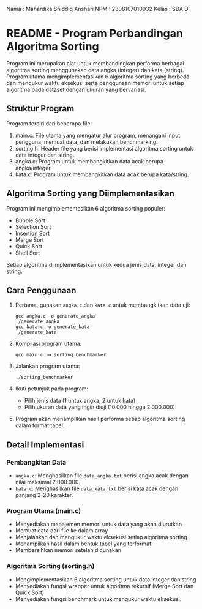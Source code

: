 Nama  : Mahardika Shiddiq Anshari
NPM   : 2308107010032
Kelas : SDA D 

# README - Program Perbandingan Algoritma Sorting

Program ini merupakan alat untuk membandingkan performa berbagai algoritma sorting menggunakan data angka (integer) dan kata (string). Program utama mengimplementasikan 6 algoritma sorting yang berbeda dan mengukur waktu eksekusi serta penggunaan memori untuk setiap algoritma pada dataset dengan ukuran yang bervariasi.

## Struktur Program

Program terdiri dari beberapa file:

1. main.c: File utama yang mengatur alur program, menangani input pengguna, memuat data, dan melakukan benchmarking.
2. sorting.h: Header file yang berisi implementasi algoritma sorting untuk data integer dan string.
3. angka.c: Program untuk membangkitkan data acak berupa angka/integer.
4. kata.c: Program untuk membangkitkan data acak berupa kata/string.

## Algoritma Sorting yang Diimplementasikan

Program ini mengimplementasikan 6 algoritma sorting populer:
- Bubble Sort
- Selection Sort
- Insertion Sort
- Merge Sort
- Quick Sort
- Shell Sort

Setiap algoritma diimplementasikan untuk kedua jenis data: integer dan string.

## Cara Penggunaan

1. Pertama, gunakan `angka.c` dan `kata.c` untuk membangkitkan data uji:
   ```
   gcc angka.c -o generate_angka
   ./generate_angka
   gcc kata.c -o generate_kata
   ./generate_kata
   ```

2. Kompilasi program utama:
   ```
   gcc main.c -o sorting_benchmarker
   ```

3. Jalankan program utama:
   ```
   ./sorting_benchmarker
   ```

4. Ikuti petunjuk pada program:
   - Pilih jenis data (1 untuk angka, 2 untuk kata)
   - Pilih ukuran data yang ingin diuji (10.000 hingga 2.000.000)

5. Program akan menampilkan hasil performa setiap algoritma sorting dalam format tabel.

## Detail Implementasi

### Pembangkitan Data
- `angka.c`: Menghasilkan file `data_angka.txt` berisi angka acak dengan nilai maksimal 2.000.000.
- `kata.c`: Menghasilkan file `data_kata.txt` berisi kata acak dengan panjang 3-20 karakter.

### Program Utama (main.c)
- Menyediakan manajemen memori untuk data yang akan diurutkan
- Memuat data dari file ke dalam array
- Menjalankan dan mengukur waktu eksekusi setiap algoritma sorting
- Menampilkan hasil dalam bentuk tabel yang terformat
- Membersihkan memori setelah digunakan

### Algoritma Sorting (sorting.h)
- Mengimplementasikan 6 algoritma sorting untuk data integer dan string
- Menyediakan fungsi wrapper untuk algoritma rekursif (Merge Sort dan Quick Sort)
- Menyediakan fungsi benchmark untuk mengukur waktu eksekusi.